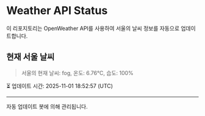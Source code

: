 
# Weather API Status

이 리포지토리는 OpenWeather API를 사용하여 서울의 날씨 정보를 자동으로 업데이트합니다.

## 현재 서울 날씨
> 서울의 현재 날씨: fog, 온도: 6.76°C, 습도: 100%

⏳ 업데이트 시간: 2025-11-01 18:52:57 (UTC)

---
자동 업데이트 봇에 의해 관리됩니다.
